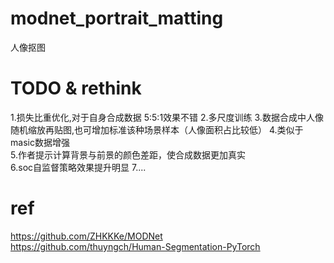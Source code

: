 # modnet_portrait_matting
人像抠图
# TODO & rethink 
1.损失比重优化,对于自身合成数据 5:5:1效果不错
2.多尺度训练
3.数据合成中人像随机缩放再贴图,也可增加标准该种场景样本（人像面积占比较低） 
4.类似于masic数据增强  
5.作者提示计算背景与前景的颜色差距，使合成数据更加真实  
6.soc自监督策略效果提升明显
7....

# ref
https://github.com/ZHKKKe/MODNet  
https://github.com/thuyngch/Human-Segmentation-PyTorch
